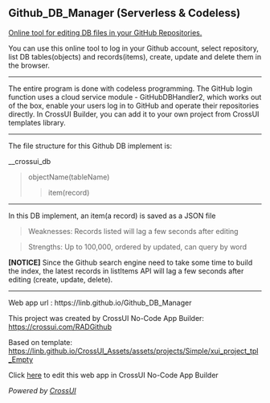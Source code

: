 ## Github_DB_Manager   (Serverless & Codeless)

[Online tool for editing DB files in your GitHub Repositories.](https://linb.github.io/Github_DB_Manager)

You can use this online tool to log in your Github account, select repository, list DB tables(objects) and records(items), create, update and delete them in the browser.

<hr>

The entire program is done with codeless programming. The GitHub login function uses a cloud service module - GitHubDBHandler2, which works out of the box, enable your users log in to GitHub and operate their repositories directly. In CrossUI Builder, you can add it to your own project from CrossUI templates library.

<hr>

 The file structure for this Github DB implement is:

__crossui_db
>  objectName(tableName)
>>    item(record)

<hr>

In this DB implement, an item(a record) is saved as a JSON file

> Weaknesses: Records listed will lag a few seconds after editing

> Strengths: Up to 100,000, ordered by updated, can query by word

<b>[NOTICE]</b> Since the Github search engine need to take some time to build the index, the latest records in listItems API will lag a few seconds after editing (create, update, delete).

<hr>
Web app url : https://linb.github.io/Github_DB_Manager

This project was created by CrossUI No-Code App Builder: https://crossui.com/RADGithub

Based on template: https://linb.github.io/CrossUI_Assets/assets/projects/Simple/xui_project_tpl_Empty

Click [here](https://crossui.com/RADGithub/#!from=github&owner=linb&repo=Github_DB_Manager) to edit this web app in CrossUI No-Code App Builder

<i>Powered by [CrossUI](https://crossui.com)</i>
